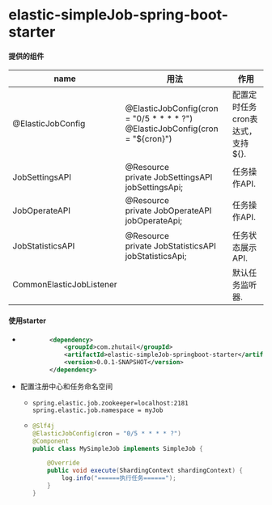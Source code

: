 # elastic-simpleJob-spring-boot-starter

#### 提供的组件

| name                     | 用法                                                         | 作用                             |
| ------------------------ | ------------------------------------------------------------ | -------------------------------- |
| @ElasticJobConfig        | @ElasticJobConfig(cron = "0/5 * * * * ?")<br>@ElasticJobConfig(cron = "${cron}") | 配置定时任务cron表达式，支持${}. |
| JobSettingsAPI           | @Resource<br> private JobSettingsAPI jobSettingsApi;         | 任务操作API.                     |
| JobOperateAPI            | @Resource<br/> private JobOperateAPI jobOperateApi;          | 任务操作API.                     |
| JobStatisticsAPI         | @Resource<br/> private JobStatisticsAPI jobStatisticsApi;    | 任务状态展示API.                 |
| CommonElasticJobListener |                                                              | 默认任务监听器.                  |

#### 使用starter

* ```xml
          <dependency>
              <groupId>com.zhutail</groupId>
              <artifactId>elastic-simpleJob-springboot-starter</artifactId>
              <version>0.0.1-SNAPSHOT</version>
          </dependency>
  ```

* 配置注册中心和任务命名空间

  * ```properties
    spring.elastic.job.zookeeper=localhost:2181
    spring.elastic.job.namespace = myJob
    ```

  * ```java
    @Slf4j
    @ElasticJobConfig(cron = "0/5 * * * * ?")
    @Component
    public class MySimpleJob implements SimpleJob {
    
        @Override
        public void execute(ShardingContext shardingContext) {
            log.info("======执行任务======");
        }
    }
    ```

